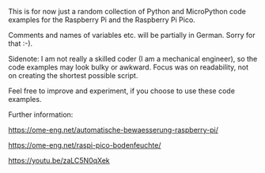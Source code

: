 This is for now just a random collection of Python and MicroPython code examples for the Raspberry Pi and the Raspberry Pi Pico.

Comments and names of variables etc. will be partially in German. Sorry for that :-).

Sidenote: I am not really a skilled coder (I am a mechanical engineer), so the code examples may look bulky or awkward. Focus was on readability, not on creating the shortest possible script.

Feel free to improve and experiment, if you choose to use these code examples.

Further information:

https://ome-eng.net/automatische-bewaesserung-raspberry-pi/ 

https://ome-eng.net/raspi-pico-bodenfeuchte/

https://youtu.be/zaLC5N0qXek
